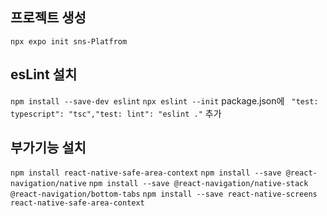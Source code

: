 ## 프로젝트 생성 

`npx expo init sns-Platfrom`

## esLint 설치

`npm install --save-dev eslint`
`npx eslint --init`
package.json에 ` "test: typescript": "tsc","test: lint": "eslint ."` 추가


## 부가기능 설치 

`npm install react-native-safe-area-context`
`npm install --save @react-navigation/native`
`npm install --save @react-navigation/native-stack @react-navigation/bottom-tabs`
`npm install --save react-native-screens react-native-safe-area-context`